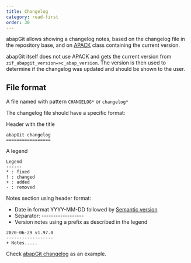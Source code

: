 ```yaml
---
title: Changelog
category: read-first
order: 30
---
```


abapGit allows showing a changelog notes, based on the changelog file in the repository base, and on [APACK](/user-guide/reference/apack.md) class containing the current version.

abapGit itself does not use APACK and gets the current version from `zif_abapgit_version=>c_abap_version`. The version is then used to determine if the changelog was updated and should be shown to the user.

## File format ##

A file named with pattern `CHANGELOG*` or `changelog*`

The changelog file should have a specific format:

Header with the title

```
abapGit changelog
=================
```

A legend

```
Legend
------
* : fixed
! : changed
+ : added
- : removed
```

Notes section using header format:

* Date in format YYYY-MM-DD followed by [Semantic version](https://semver.org/)
* Separator: ------------------
* Version notes using a prefix as described in the legend

```
2020-06-29 v1.97.0
------------------
+ Notes.....
```

Check [abapGit changelog](https://github.com/abapGit/abapGit/blob/main/changelog.txt) as an example.
